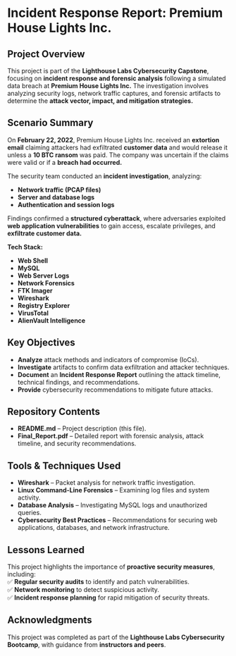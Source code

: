 # ****Incident Response Report: Premium House Lights Inc.****

## ****Project Overview****
This project is part of the ****Lighthouse Labs Cybersecurity Capstone****, focusing on ****incident response and forensic analysis**** following a simulated data breach at ****Premium House Lights Inc.**** The investigation involves analyzing security logs, network traffic captures, and forensic artifacts to determine the ****attack vector, impact, and mitigation strategies.****

## ****Scenario Summary****
On ****February 22, 2022****, Premium House Lights Inc. received an ****extortion email**** claiming attackers had exfiltrated ****customer data**** and would release it unless a ****10 BTC ransom**** was paid. The company was uncertain if the claims were valid or if a ****breach had occurred.****

The security team conducted an ****incident investigation****, analyzing:  
- ****Network traffic (PCAP files)****  
- ****Server and database logs****  
- ****Authentication and session logs****  

Findings confirmed a ****structured cyberattack****, where adversaries exploited ****web application vulnerabilities**** to gain access, escalate privileges, and ****exfiltrate customer data.****

****Tech Stack:****
- **Web Shell**
- **MySQL**
- **Web Server Logs**
- **Network Forensics**
- **FTK Imager**
- **Wireshark**
- **Registry Explorer**
- **VirusTotal**
- **AlienVault Intelligence**

## ****Key Objectives****
- ****Analyze**** attack methods and indicators of compromise (IoCs).  
- ****Investigate**** artifacts to confirm data exfiltration and attacker techniques.  
- ****Document**** an ****Incident Response Report**** outlining the attack timeline, technical findings, and recommendations.  
- ****Provide**** cybersecurity recommendations to mitigate future attacks.  

## ****Repository Contents****
- ****README.md**** – Project description (this file).  
- ****Final_Report.pdf**** – Detailed report with forensic analysis, attack timeline, and security recommendations.  

## ****Tools & Techniques Used****
- ****Wireshark**** – Packet analysis for network traffic investigation.  
- ****Linux Command-Line Forensics**** – Examining log files and system activity.  
- ****Database Analysis**** – Investigating MySQL logs and unauthorized queries.  
- ****Cybersecurity Best Practices**** – Recommendations for securing web applications, databases, and network infrastructure.  

## ****Lessons Learned****
This project highlights the importance of ****proactive security measures****, including:  
✅ ****Regular security audits**** to identify and patch vulnerabilities.  
✅ ****Network monitoring**** to detect suspicious activity.  
✅ ****Incident response planning**** for rapid mitigation of security threats.  

## ****Acknowledgments****
This project was completed as part of the ****Lighthouse Labs Cybersecurity Bootcamp****, with guidance from ****instructors and peers****.
